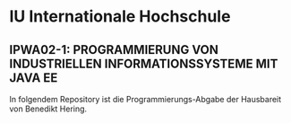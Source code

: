 # IU Internationale Hochschule
## IPWA02-1: PROGRAMMIERUNG VON INDUSTRIELLEN INFORMATIONSSYSTEME MIT JAVA EE
In folgendem Repository ist die Programmierungs-Abgabe der Hausbareit von Benedikt Hering.  
